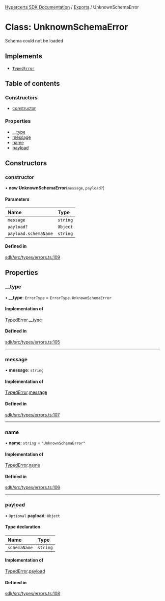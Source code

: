 [Hypercerts SDK Documentation](../README.md) / [Exports](../modules.md) / UnknownSchemaError

# Class: UnknownSchemaError

Schema could not be loaded

## Implements

- [`TypedError`](../interfaces/TypedError.md)

## Table of contents

### Constructors

- [constructor](UnknownSchemaError.md#constructor)

### Properties

- [\_\_type](UnknownSchemaError.md#__type)
- [message](UnknownSchemaError.md#message)
- [name](UnknownSchemaError.md#name)
- [payload](UnknownSchemaError.md#payload)

## Constructors

### constructor

• **new UnknownSchemaError**(`message`, `payload?`)

#### Parameters

| Name                 | Type     |
| :------------------- | :------- |
| `message`            | `string` |
| `payload?`           | `Object` |
| `payload.schemaName` | `string` |

#### Defined in

[sdk/src/types/errors.ts:109](https://github.com/Network-Goods/hypercerts/blob/fceb7f4/sdk/src/types/errors.ts#L109)

## Properties

### \_\_type

• **\_\_type**: `ErrorType` = `ErrorType.UnknownSchemaError`

#### Implementation of

[TypedError](../interfaces/TypedError.md).[\_\_type](../interfaces/TypedError.md#__type)

#### Defined in

[sdk/src/types/errors.ts:105](https://github.com/Network-Goods/hypercerts/blob/fceb7f4/sdk/src/types/errors.ts#L105)

---

### message

• **message**: `string`

#### Implementation of

[TypedError](../interfaces/TypedError.md).[message](../interfaces/TypedError.md#message)

#### Defined in

[sdk/src/types/errors.ts:107](https://github.com/Network-Goods/hypercerts/blob/fceb7f4/sdk/src/types/errors.ts#L107)

---

### name

• **name**: `string` = `"UnknownSchemaError"`

#### Implementation of

[TypedError](../interfaces/TypedError.md).[name](../interfaces/TypedError.md#name)

#### Defined in

[sdk/src/types/errors.ts:106](https://github.com/Network-Goods/hypercerts/blob/fceb7f4/sdk/src/types/errors.ts#L106)

---

### payload

• `Optional` **payload**: `Object`

#### Type declaration

| Name         | Type     |
| :----------- | :------- |
| `schemaName` | `string` |

#### Implementation of

[TypedError](../interfaces/TypedError.md).[payload](../interfaces/TypedError.md#payload)

#### Defined in

[sdk/src/types/errors.ts:108](https://github.com/Network-Goods/hypercerts/blob/fceb7f4/sdk/src/types/errors.ts#L108)
